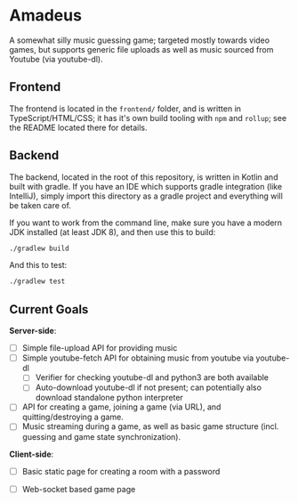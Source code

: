 # Amadeus 

A somewhat silly music guessing game; targeted mostly towards video games, but supports generic file uploads as well as
music sourced from Youtube (via youtube-dl).

## Frontend

The frontend is located in the `frontend/` folder, and is written in TypeScript/HTML/CSS; it has it's own build tooling
with `npm` and `rollup`; see the README located there for details.

## Backend

The backend, located in the root of this repository, is written in Kotlin and built with gradle. If you have an IDE
which supports gradle integration (like IntelliJ), simply import this directory as a gradle project and everything will
be taken care of.

If you want to work from the command line, make sure you have a modern JDK installed (at least JDK 8), and then use
this to build:

```bash
./gradlew build
```

And this to test:

```bash
./gradlew test
```

## Current Goals

**Server-side**: 

* [ ] Simple file-upload API for providing music
* [ ] Simple youtube-fetch API for obtaining music from youtube via youtube-dl
    * [ ] Verifier for checking youtube-dl and python3 are both available
    * [ ] Auto-download youtube-dl if not present; can potentially also download standalone python interpreter
* [ ] API for creating a game, joining a game (via URL), and quitting/destroying a game.
* [ ] Music streaming during a game, as well as basic game structure (incl. guessing and game state synchronization).

**Client-side**: 

* [ ] Basic static page for creating a room with a password
* [ ] Web-socket based game page

